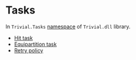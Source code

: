 # Tasks

In `Trivial.Tasks` [namespace](./README) of `Trivial.dll` library.

- [Hit task](./hittask)
- [Equipartition task](./equipartition)
- [Retry policy](./retry)

